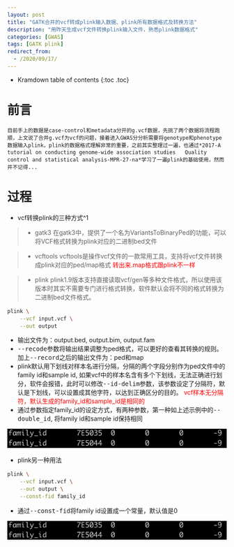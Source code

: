```yaml
---
layout: post
title: "GATK合并的vcf转成plink输入数据、plink所有数据格式及转换方法"
description: "用昨天生成vcf文件转换plink输入文件，熟悉plink数据格式"
categories: [GWAS]
tags: [GATK plink] 
redirect_from:
  - /2020/09/17/
---
```

* Kramdown table of contents
{:toc .toc}

# 前言
    目前手上的数据是case-control和metadata分开的g.vcf数据，先挑了两个数据将流程跑顺，上文说了合并g.vcf为vcf的问题，接着进入GWAS分分析需要将genotype和phenotype数据输入plink，plink的数据格式理解非常的重要，之前其实整理过一遍，也通过*2017-A tutorial on conducting genome-wide association studies   Quality control and statistical analysis-MPR-27-na*学习了一遍plink的基础使用，然而并不记得...

# 过程

* vcf转换plink的三种方式^1
> * gatk3
    在gatk3中，提供了一个名为VariantsToBinaryPed的功能，可以将VCF格式转换为plink对应的二进制bed文件

> * vcftools
    vcftools是操作vcf文件的一款常用工具，支持将vcf文件转换成plink对应的ped/map格式
	<font color='red'>转出来.map格式跟plink不一样</font>

> * plink
    plink1.9版本支持直接读取vcf/gen等多种文件格式，所以使用该版本时其实不需要专门进行格式转换，软件默认会将不同的格式转换为二进制bed文件格式。

~~~ bash
plink \
	--vcf input.vcf \
	--out output
~~~

* 输出文件为：output.bed, output.bim, output.fam
* <kbd>--recode</kbd>参数将输出结果调整为ped格式，可以更好的查看其转换的规则。加上<kbd>--record</kbd>之后的输出文件为：ped和map
* plink默认用下划线对样本名进行分隔，分隔的两个字段分别作为ped文件中的family id和sample id, 如果vcf中的样本名含有多个下划线，无法正确进行划分，软件会报错，此时可以修改<kbd>--id-delim</kbd>参数，该参数设定了分隔符，默认是下划线，可以设置成其他字符，以达到正确区分的目的。<font color='red'> vcf样本无分隔符，默认生成的family_id和sample_id是相同的</font>
* 通过参数指定family_id的设定方式，有两种参数，第一种如上述示例中的<kbd>--double_id</kbd>, 将family id和sample id保持相同

<img src='vcf2plink_const-fid.png' alt="AltText" />

* plink另一种用法
~~~ bash
plink \
	--vcf input.vcf \
	--out output \
	--const-fid family_id
~~~

* 通过<kbd>--const-fid</kbd>将family id设置成一个常量，默认值是0

<img src='vcf2plink_const-fid.png' alt="AltText" />


